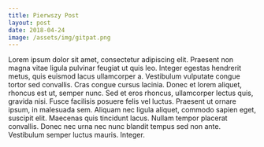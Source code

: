 ```yaml
---
title: Pierwszy Post
layout: post
date: 2018-04-24
image: /assets/img/gitpat.png
---
```


Lorem ipsum dolor sit amet, consectetur adipiscing elit. Praesent non magna vitae ligula pulvinar feugiat ut quis leo. Integer egestas hendrerit metus, quis euismod lacus ullamcorper a. Vestibulum vulputate congue tortor sed convallis. Cras congue cursus lacinia. Donec et lorem aliquet, rhoncus est ut, semper nunc. <!--more--> Sed et eros rhoncus, ullamcorper lectus quis, gravida nisi. Fusce facilisis posuere felis vel luctus. Praesent ut ornare ipsum, in malesuada sem. Aliquam nec ligula aliquet, commodo sapien eget, suscipit elit. Maecenas quis tincidunt lacus. Nullam tempor placerat convallis. Donec nec urna nec nunc blandit tempus sed non ante. Vestibulum semper luctus mauris. Integer.
